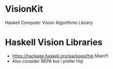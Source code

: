 # VisionKit
Haskell Computer Vision Algorithms Library

# Haskell Vision Libraries 
* https://hackage.haskell.org/package/hip Main!!!
* Also consider REPA but I prefer Hip

